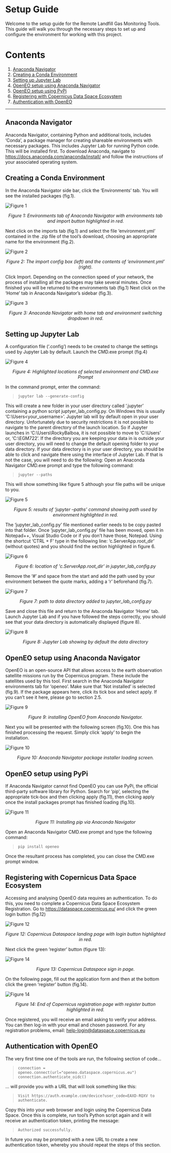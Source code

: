 # Setup Guide

Welcome to the setup guide for the Remote Landfill Gas Monitoring Tools. This guide will walk you through the necessary steps to set up and configure the environment for working with this project. 

# Contents

1. [Anaconda Navigator](#anaconda-navigator)
2. [Creating a Conda Environment](#creating-a-conda-environment)
3. [Setting up Jupyter Lab](#setting-up-jupyter-lab)
4. [OpenEO setup using Anaconda Navigator](#openeo-setup-using-anaconda-navigator)
5. [OpenEO setup using PyPi](#openeo-setup-using-pypi)
6. [Registering with Copernicus Data Space Ecosystem](#registering-with-copernicus-data-space-ecosystem)
7. [Authentication with OpenEO](#authentication-with-openeo)

---

## Anaconda Navigator

Anaconda Navigator, containing Python and additional tools, includes ‘Conda’, a package manager for creating shareable environments with necessary packages. This includes Jupyter Lab for running Python code. This will be installed first. To download Anaconda, navigate to https://docs.anaconda.com/anaconda/install/ and follow the instructions of your associated operating system. 

## Creating a Conda Environment

In the Anaconda Navigator side bar, click the ‘Environments’ tab. You will see the installed packages (fig.1). 

![Figure 1](https://github.com/zelcon01/egm722/raw/main/Project/readme_img/fig.1.jpg)

<p align="center"><em>Figure 1: Environments tab of Anaconda Navigator with environments tab and import button highlighted in red.</em></p>

Next click on the imports tab (fig.1) and select the file ‘environment.yml’ contained in the .zip file of the tool’s download, choosing an appropriate name for the environment (fig.2). 

![Figure 2](https://github.com/zelcon01/egm722/raw/main/Project/readme_img/fig.2.jpg)

<p align="center"><em>Figure 2: The import config box (left) and the contents of ‘environment.yml’ (right).</em></p>

Click Import. Depending on the connection speed of your network, the process of installing all the packages may take several minutes. Once finished you will be returned to the environments tab (fig.1) 
Next click on the ‘Home’ tab in Anaconda Navigator’s sidebar (fig.3).

![Figure 3](https://github.com/zelcon01/egm722/raw/main/Project/readme_img/fig.3.jpg)

<p align="center"><em>Figure 3: Anaconda Navigator with home tab and environment switching dropdown in red.</em></p>

## Setting up Jupyter Lab

A configuration file (‘.config’) needs to be created  to change the settings used by Jupyter Lab by default. Launch the CMD.exe prompt (fig.4)

![Figure 4](https://github.com/zelcon01/egm722/raw/main/Project/readme_img/fig.4.jpg)

<p align="center"><em>Figure 4: Highlighted locations of selected environment and CMD.exe Prompt</em></p>

In the command prompt, enter the command:

> ```
> jupyter lab --generate-config
> ```
This will create a new folder in your user directory called ‘.jupyter’ containing a python script juptyer_lab_config.py. On Windows this is usually ‘C:\Users\<your_username>’.
Jupyter lab will by default open in your user directory. Unfortunately due to security restrictions it is not possible to navigate to the parent directory of the launch location. So if Jupyter launches in ‘C:\Users\RockyBalboa, it is not possible to move to ‘C:\Users’ or, ‘C:\EGM722’. If the directory you are keeping your data in is outside your user directory, you will need to change the default opening folder to your data directory. 
If your data directory is in your user directory, you should be able to click and navigate there using the interface of Jupyter Lab. If that is not the case, you will need to do the following: 
Open an Anaconda Navigator CMD.exe prompt and type the following command: 

> ```
> jupyter --paths
> ```

This will show something like figure 5 although your file paths will be unique to you. 

![Figure 5](https://github.com/zelcon01/egm722/raw/main/Project/readme_img/fig.5.jpg)

<p align="center"><em>Figure 5: results of ‘jupyter –paths’ command showing path used by environment highlighted in red.</em></p>

The ‘jupyter_lab_config.py’ file mentioned earlier needs to be copy pasted into that folder. 
Once ‘jupyter_lab_config.py’ file has been moved, open it in Notepad++, Visual Studio Code or if you don’t have those, Notepad. Using the shortcut ‘CTRL + F’ type in the following line: ‘c.ServerApp.root_dir’ (without quotes) and you should find the section highlighted in figure 6. 

![Figure 6](https://github.com/zelcon01/egm722/raw/main/Project/readme_img/fig.6.jpg)

<p align="center"><em>Figure 6: location of 'c.ServerApp.root_dir' in jupyter_lab_config.py</em></p>

Remove the ‘#’ and space from the start and add the path used by your environment between the quote marks, adding a ‘r’ beforehand (fig.7). 

![Figure 7](https://github.com/zelcon01/egm722/raw/main/Project/readme_img/fig.7.jpg)

<p align="center"><em>Figure 7: path to data directory added to jupyter_lab_config.py</em></p>

Save and close this file and return to the Anaconda Navigator ‘Home’ tab. Launch Jupyter Lab and if you have followed the steps correctly, you should see that your data directory is automatically displayed (figure 8).

![Figure 8](https://github.com/zelcon01/egm722/raw/main/Project/readme_img/fig.8.jpg)

<p align="center"><em>Figure 8: Jupyter Lab showing by default the data directory</em></p>

## OpenEO setup using Anaconda Navigator

OpenEO is an open-source API that allows access to the earth observation satellite missions run by the Copernicus program. These include the satellites used by this tool. 
First search in the Anaconda Navigator environments tab for ‘openeo’. Make sure that ‘Not installed’ is selected (fig.9). If the package appears here, click its tick box and select apply. If you can’t see it here, please go to section 2.5.

![Figure 9](https://github.com/zelcon01/egm722/raw/main/Project/readme_img/fig.9.jpg)

<p align="center"><em>Figure 9: installing OpenEO from Anaconda Navigator.</em></p>

Next you will be presented with the following screen (fig.10). One this has finished processing the request. Simply click ‘apply’ to begin the installation. 

![Figure 10](https://github.com/zelcon01/egm722/raw/main/Project/readme_img/fig.10.jpg)

<p align="center"><em>Figure 10: Anaconda Navigator package installer loading screen.</em></p>



## OpenEO setup using PyPi

If Anaconda Navigator cannot find OpenEO you can use PyPi, the official third-party software library for Python. Search for ‘pip’, selecting the appropriate tick-box and then clicking apply (fig.11), then clicking apply once the install packages prompt has finished loading (fig.10). 

![Figure 11](https://github.com/zelcon01/egm722/raw/main/Project/readme_img/fig.11.jpg)

<p align="center"><em>Figure 11: Installing pip via Anaconda Navigator</em></p>

Open an Anaconda Navigator CMD.exe prompt and type the following command:

> ```
> pip install openeo
> ```

Once the resultant process has completed, you can close the CMD.exe prompt window. 

## Registering with Copernicus Data Space Ecosystem

Accessing and analysing OpenEO data requires an authentication. To do this, you need to complete a Copernicus Data Space Ecosystem Registration. Go to https://dataspace.copernicus.eu/ and click the green login button (fig.12)

![Figure 12](https://github.com/zelcon01/egm722/raw/main/Project/readme_img/fig.12.jpg)

<p align="center"><em>Figure 12: Copernicus Dataspace landing page with login button highlighted in red.</em></p>

Next click the green ‘register’ button (figure 13):

![Figure 14](https://github.com/zelcon01/egm722/raw/main/Project/readme_img/fig.14.jpg)

<p align="center"><em>Figure 13: Copernicus Dataspace sign in page.</em></p>

On the following page, fill out the application form and then at the bottom click the green ‘register’ button (fig.14). 

![Figure 14](https://github.com/zelcon01/egm722/raw/main/Project/readme_img/fig.14.jpg)

<p align="center"><em>Figure 14: End of Copernicus registration page with register button highlighted in red.</em></p>

Once registered, you will receive an email asking to verify your address. You can then log-in with your email and chosen password. 
For any registration problems, email: help-login@dataspace.copernicus.eu

## Authentication with OpenEO

The very first time one of the tools are run, the following section of code…

> ```
> connection = openeo.connect(url="openeo.dataspace.copernicus.eu")
> connection.authenticate_oidc()
> ```

… will provide you with a URL that will look something like this:

> ```
> Visit https://auth.example.com/device?user_code=EAXD-RQXV to authenticate.
> ```

Copy this into your web browser and login using the Copernicus Data Space. Once this is complete, run tool’s Python script again and it will receive an authentication token, printing the message:

> ```
> Authorized successfully.
> ```

In future you may be prompted with a new URL to create a new authentication token, whereby you should repeat the steps of this section.